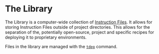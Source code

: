# The Library

The Library is a computer-wide collection of [Instruction Files](file-format). It allows for storing Instruction Files outside of project directories. This allows for the separation of the, potentially open-source, project and specific recipes for deploying it to proprietary environments.

Files in the library are managed with the [`tdep`](commands) command.
